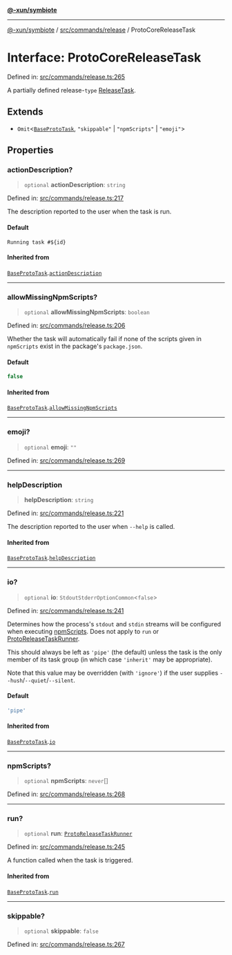 [**@-xun/symbiote**](../../../../README.md)

***

[@-xun/symbiote](../../../../README.md) / [src/commands/release](../README.md) / ProtoCoreReleaseTask

# Interface: ProtoCoreReleaseTask

Defined in: [src/commands/release.ts:265](https://github.com/Xunnamius/symbiote/blob/25135a1844b8500302680a71b90428852179ec2c/src/commands/release.ts#L265)

A partially defined release-`type` [ReleaseTask](../type-aliases/ReleaseTask.md).

## Extends

- `Omit`\<[`BaseProtoTask`](BaseProtoTask.md), `"skippable"` \| `"npmScripts"` \| `"emoji"`\>

## Properties

### actionDescription?

> `optional` **actionDescription**: `string`

Defined in: [src/commands/release.ts:217](https://github.com/Xunnamius/symbiote/blob/25135a1844b8500302680a71b90428852179ec2c/src/commands/release.ts#L217)

The description reported to the user when the task is run.

#### Default

`Running task #${id}`

#### Inherited from

[`BaseProtoTask`](BaseProtoTask.md).[`actionDescription`](BaseProtoTask.md#actiondescription)

***

### allowMissingNpmScripts?

> `optional` **allowMissingNpmScripts**: `boolean`

Defined in: [src/commands/release.ts:206](https://github.com/Xunnamius/symbiote/blob/25135a1844b8500302680a71b90428852179ec2c/src/commands/release.ts#L206)

Whether the task will automatically fail if none of the scripts given in
`npmScripts` exist in the package's `package.json`.

#### Default

```ts
false
```

#### Inherited from

[`BaseProtoTask`](BaseProtoTask.md).[`allowMissingNpmScripts`](BaseProtoTask.md#allowmissingnpmscripts)

***

### emoji?

> `optional` **emoji**: `""`

Defined in: [src/commands/release.ts:269](https://github.com/Xunnamius/symbiote/blob/25135a1844b8500302680a71b90428852179ec2c/src/commands/release.ts#L269)

***

### helpDescription

> **helpDescription**: `string`

Defined in: [src/commands/release.ts:221](https://github.com/Xunnamius/symbiote/blob/25135a1844b8500302680a71b90428852179ec2c/src/commands/release.ts#L221)

The description reported to the user when `--help` is called.

#### Inherited from

[`BaseProtoTask`](BaseProtoTask.md).[`helpDescription`](BaseProtoTask.md#helpdescription)

***

### io?

> `optional` **io**: `StdoutStderrOptionCommon`\<`false`\>

Defined in: [src/commands/release.ts:241](https://github.com/Xunnamius/symbiote/blob/25135a1844b8500302680a71b90428852179ec2c/src/commands/release.ts#L241)

Determines how the process's `stdout` and `stdin` streams will be
configured when executing [npmScripts](BaseProtoTask.md#npmscripts). Does not apply to `run` or
[ProtoReleaseTaskRunner](../type-aliases/ProtoReleaseTaskRunner.md).

This should always be left as `'pipe'` (the default) unless the task is the
only member of its task group (in which case `'inherit'` may be
appropriate).

Note that this value may be overridden (with `'ignore'`) if the user
supplies `--hush`/`--quiet`/`--silent`.

#### Default

```ts
'pipe'
```

#### Inherited from

[`BaseProtoTask`](BaseProtoTask.md).[`io`](BaseProtoTask.md#io)

***

### npmScripts?

> `optional` **npmScripts**: `never`[]

Defined in: [src/commands/release.ts:268](https://github.com/Xunnamius/symbiote/blob/25135a1844b8500302680a71b90428852179ec2c/src/commands/release.ts#L268)

***

### run?

> `optional` **run**: [`ProtoReleaseTaskRunner`](../type-aliases/ProtoReleaseTaskRunner.md)

Defined in: [src/commands/release.ts:245](https://github.com/Xunnamius/symbiote/blob/25135a1844b8500302680a71b90428852179ec2c/src/commands/release.ts#L245)

A function called when the task is triggered.

#### Inherited from

[`BaseProtoTask`](BaseProtoTask.md).[`run`](BaseProtoTask.md#run)

***

### skippable?

> `optional` **skippable**: `false`

Defined in: [src/commands/release.ts:267](https://github.com/Xunnamius/symbiote/blob/25135a1844b8500302680a71b90428852179ec2c/src/commands/release.ts#L267)
